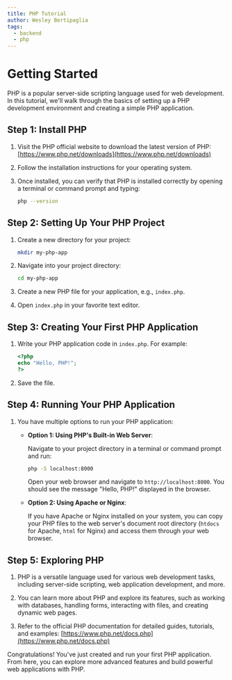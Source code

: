 ```yaml
---
title: PHP Tutorial
author: Wesley Bertipaglia
tags:
  - backend
  - php
---
```

# Getting Started

PHP is a popular server-side scripting language used for web development. In this tutorial, we'll walk through the basics of setting up a PHP development environment and creating a simple PHP application.

## Step 1: Install PHP

1. Visit the PHP official website to download the latest version of PHP: [https://www.php.net/downloads](https://www.php.net/downloads)

2. Follow the installation instructions for your operating system.

3. Once installed, you can verify that PHP is installed correctly by opening a terminal or command prompt and typing:

    ```bash
    php --version
    ```

## Step 2: Setting Up Your PHP Project

1. Create a new directory for your project:

    ```bash
    mkdir my-php-app
    ```

2. Navigate into your project directory:

    ```bash
    cd my-php-app
    ```

3. Create a new PHP file for your application, e.g., `index.php`.

4. Open `index.php` in your favorite text editor.

## Step 3: Creating Your First PHP Application

1. Write your PHP application code in `index.php`. For example:

    ```php
    <?php
    echo "Hello, PHP!";
    ?>
    ```

2. Save the file.

## Step 4: Running Your PHP Application

1. You have multiple options to run your PHP application:

   - **Option 1: Using PHP's Built-in Web Server**:
   
     Navigate to your project directory in a terminal or command prompt and run:

     ```bash
     php -S localhost:8000
     ```

     Open your web browser and navigate to `http://localhost:8000`. You should see the message "Hello, PHP!" displayed in the browser.

   - **Option 2: Using Apache or Nginx**:
   
     If you have Apache or Nginx installed on your system, you can copy your PHP files to the web server's document root directory (`htdocs` for Apache, `html` for Nginx) and access them through your web browser.

## Step 5: Exploring PHP

1. PHP is a versatile language used for various web development tasks, including server-side scripting, web application development, and more.

2. You can learn more about PHP and explore its features, such as working with databases, handling forms, interacting with files, and creating dynamic web pages.

3. Refer to the official PHP documentation for detailed guides, tutorials, and examples: [https://www.php.net/docs.php](https://www.php.net/docs.php)

Congratulations! You've just created and run your first PHP application. From here, you can explore more advanced features and build powerful web applications with PHP.
